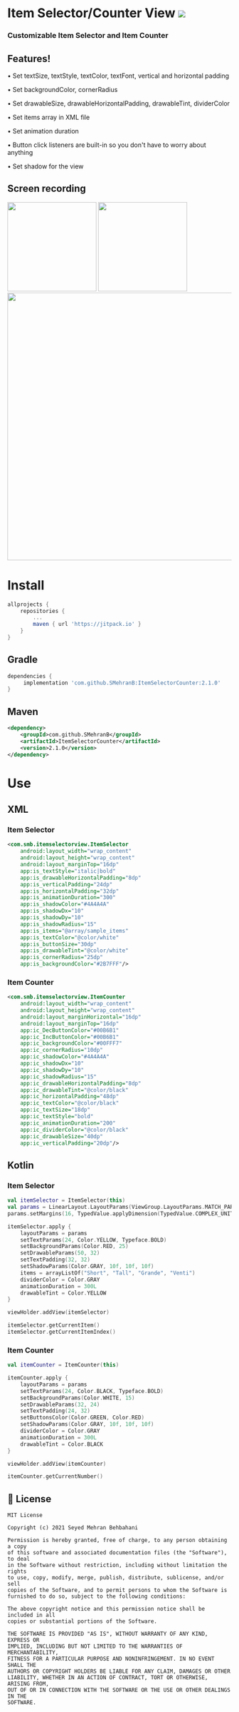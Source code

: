 
# Item Selector/Counter View [![](https://jitpack.io/v/SMehranB/ItemSelectorCounter.svg)](https://jitpack.io/#SMehranB/ItemSelectorCounter)

### Customizable Item Selector and Item Counter
 
## Features!

 •	 Set textSize, textStyle, textColor, textFont, vertical and horizontal padding
 
 •	 Set backgroundColor, cornerRadius
 
 •	 Set drawableSize, drawableHorizontalPadding, drawableTint, dividerColor
 
 •	 Set items array in XML file
 
 •   Set animation duration
 
 •   Button click listeners are built-in so you don't have to worry about anything

 •   Set shadow for the view

## Screen recording
 <img src="./screen_recording1.gif" height="200"> <img src="./screen_recording2.gif" height="200">
 <img src="./screen_recording.gif" height="600">

# Install
```groovy
allprojects {
	repositories {
		...
		maven { url 'https://jitpack.io' }
	}
}
```
## Gradle

```groovy
dependencies {
	 implementation 'com.github.SMehranB:ItemSelectorCounter:2.1.0'
}
```

## Maven
```xml
<dependency>
	<groupId>com.github.SMehranB</groupId>
	<artifactId>ItemSelectorCounter</artifactId>
	<version>2.1.0</version>
</dependency>
 ```
# Use
 
## XML

### Item Selector
```xml
<com.smb.itemselectorview.ItemSelector
    android:layout_width="wrap_content"
    android:layout_height="wrap_content"
    android:layout_marginTop="16dp"
    app:is_textStyle="italic|bold"
    app:is_drawableHorizontalPadding="8dp"
    app:is_verticalPadding="24dp"
    app:is_horizontalPadding="32dp"
    app:is_animationDuration="300"
    app:is_shadowColor="#4A4A4A"
    app:is_shadowDx="10"
    app:is_shadowDy="10"
    app:is_shadowRadius="15"
    app:is_items="@array/sample_items"
    app:is_textColor="@color/white"
    app:is_buttonSize="30dp"
    app:is_drawableTint="@color/white"
    app:is_cornerRadius="25dp"
    app:is_backgroundColor="#2B7FFF"/>
 ```

### Item Counter
```xml
<com.smb.itemselectorview.ItemCounter
    android:layout_width="wrap_content"
    android:layout_height="wrap_content"
    android:layout_marginHorizontal="16dp"
    android:layout_marginTop="16dp"
    app:ic_DecButtonColor="#00B6B1"
    app:ic_IncButtonColor="#00B6B1"
    app:ic_backgroundColor="#00FFF7"
    app:ic_cornerRadius="10dp"
    app:ic_shadowColor="#4A4A4A"
    app:ic_shadowDx="10"
    app:ic_shadowDy="10"
    app:ic_shadowRadius="15"
    app:ic_drawableHorizontalPadding="8dp"
    app:ic_drawableTint="@color/black"
    app:ic_horizontalPadding="48dp"
    app:ic_textColor="@color/black"
    app:ic_textSize="18dp"
    app:ic_textStyle="bold"
    app:ic_animationDuration="200"
    app:ic_dividerColor="@color/black"
    app:ic_drawableSize="40dp"
    app:ic_verticalPadding="20dp"/>
```

## Kotlin

### Item Selector
```kotlin
val itemSelector = ItemSelector(this)
val params = LinearLayout.LayoutParams(ViewGroup.LayoutParams.MATCH_PARENT, ViewGroup.LayoutParams.WRAP_CONTENT)
params.setMargins(16, TypedValue.applyDimension(TypedValue.COMPLEX_UNIT_DIP, 16f, resources.displayMetrics).toInt(), 16 ,0)

itemSelector.apply {
    layoutParams = params
    setTextParams(24, Color.YELLOW, Typeface.BOLD)
    setBackgroundParams(Color.RED, 25)
    setDrawableParams(50, 32)
    setTextPadding(32, 32)
    setShadowParams(Color.GRAY, 10f, 10f, 10f)
    items = arrayListOf("Short", "Tall", "Grande", "Venti")
    dividerColor = Color.GRAY
    animationDuration = 300L
    drawableTint = Color.YELLOW
}

viewHolder.addView(itemSelector)
```
```kotlin
itemSelector.getCurrentItem()
itemSelector.getCurrentItemIndex()
```

### Item Counter
```kotlin
val itemCounter = ItemCounter(this)

itemCounter.apply {
    layoutParams = params
    setTextParams(24, Color.BLACK, Typeface.BOLD)
    setBackgroundParams(Color.WHITE, 15)
    setDrawableParams(32, 24)
    setTextPadding(24, 32)
    setButtonsColor(Color.GREEN, Color.RED)
    setShadowParams(Color.GRAY, 10f, 10f, 10f)
    dividerColor = Color.GRAY
    animationDuration = 300L
    drawableTint = Color.BLACK
}

viewHolder.addView(itemCounter)
```
```kotlin
itemCounter.getCurrentNumber()
```

## 📄 License
```text
MIT License

Copyright (c) 2021 Seyed Mehran Behbahani

Permission is hereby granted, free of charge, to any person obtaining a copy
of this software and associated documentation files (the "Software"), to deal
in the Software without restriction, including without limitation the rights
to use, copy, modify, merge, publish, distribute, sublicense, and/or sell
copies of the Software, and to permit persons to whom the Software is
furnished to do so, subject to the following conditions:

The above copyright notice and this permission notice shall be included in all
copies or substantial portions of the Software.

THE SOFTWARE IS PROVIDED "AS IS", WITHOUT WARRANTY OF ANY KIND, EXPRESS OR
IMPLIED, INCLUDING BUT NOT LIMITED TO THE WARRANTIES OF MERCHANTABILITY,
FITNESS FOR A PARTICULAR PURPOSE AND NONINFRINGEMENT. IN NO EVENT SHALL THE
AUTHORS OR COPYRIGHT HOLDERS BE LIABLE FOR ANY CLAIM, DAMAGES OR OTHER
LIABILITY, WHETHER IN AN ACTION OF CONTRACT, TORT OR OTHERWISE, ARISING FROM,
OUT OF OR IN CONNECTION WITH THE SOFTWARE OR THE USE OR OTHER DEALINGS IN THE
SOFTWARE.
```
